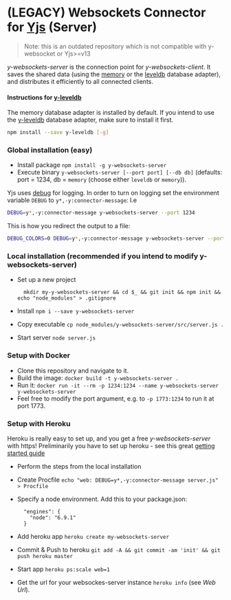 # (LEGACY) Websockets Connector for [Yjs](https://github.com/y-js/yjs) (Server) 
> Note: this is an outdated repository which is not compatible with y-websocket or Yjs>=v13

*y-websockets-server* is the connection point for *y-websockets-client*. It saves the shared data (using the [memory](https://github.com/y-js/y-memory) or the [leveldb](https://github.com/y-js/y-leveldb) database adapter), and distributes it efficiently to all connected clients.

#### Instructions for [y-leveldb](https://github.com/y-js/y-leveldb)

The memory database adapter is installed by default. If you intend to use the [y-leveldb](https://github.com/y-js/y-leveldb) database adapter, make sure to install it first.

```sh
npm install --save y-leveldb [-g]
```

### Global installation (easy)
* Install package `npm install -g y-websockets-server`
* Execute binary `y-websockets-server [--port port] [--db db]` (defaults: port = 1234, db = `memory` (choose either `leveldb` or `memory`)).

Yjs uses [debug](https://github.com/visionmedia/debug) for logging. In order to
turn on logging set the environment variable `DEBUG` to `y*,-y:connector-message`: I.e

```sh
DEBUG=y*,-y:connector-message y-websockets-server --port 1234
```

This is how you redirect the output to a file:

```sh
DEBUG_COLORS=0 DEBUG=y*,-y:connector-message y-websockets-server --port 1234 > log.txt
```

### Local installation (recommended if you intend to modify y-websockets-server)

* Set up a new project

        mkdir my-y-websockets-server && cd $_ && git init && npm init && echo "node_modules" > .gitignore

* Install `npm i --save y-websockets-server`
* Copy executable `cp node_modules/y-websockets-server/src/server.js .`
* Start server `node server.js`

### Setup with Docker

* Clone this repository and navigate to it.
* Build the image: `docker build -t y-websockets-server .`
* Run it: `docker run -it --rm -p 1234:1234 --name y-websockets-server y-websockets-server`
* Feel free to modify the port argument, e.g. to `-p 1773:1234` to run it at port 1773.

### Setup with Heroku
Heroku is really easy to set up, and you get a free *y-websockets-server* with https!
Preliminarily you have to set up heroku - see this great [getting started guide](https://devcenter.heroku.com/articles/getting-started-with-nodejs#introduction)

* Perform the steps from the local installation
* Create Procfile `echo "web: DEBUG=y*,-y:connector-message server.js" > Procfile`
* Specify a node environment. Add this to your package.json:

        "engines": {
          "node": "6.9.1"
        }

* Add heroku app `heroku create my-websockets-server`
* Commit & Push to heroku `git add -A && git commit -am 'init' && git push heroku master`
* Start app `heroku ps:scale web=1`
* Get the url for your websockes-server instance `heroku info` (see *Web Url*).
